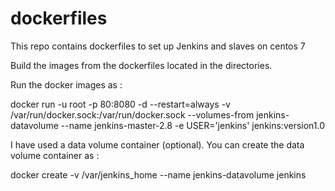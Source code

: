 # dockerfiles
This repo contains dockerfiles to set up Jenkins and slaves on centos 7

Build the images from the dockerfiles located in the directories.

Run the docker images as :

docker run -u root -p 80:8080 -d --restart=always -v /var/run/docker.sock:/var/run/docker.sock  --volumes-from jenkins-datavolume --name jenkins-master-2.8 -e USER='jenkins' jenkins:version1.0

I have used a data volume container (optional). You can create the data volume container as :

docker create -v /var/jenkins_home --name jenkins-datavolume jenkins

